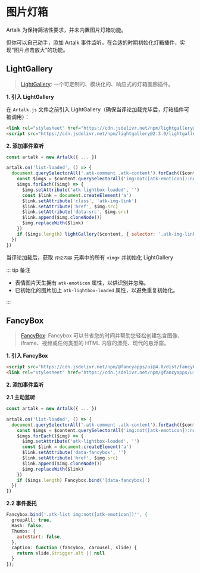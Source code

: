 # 图片灯箱

Artalk 为保持简洁性要求，并未内置图片灯箱功能。

但你可以自己动手，添加 Artalk 事件监听，在合适的时期初始化灯箱插件，实现“图片点击放大”的功能。

## LightGallery

> [LightGallery](https://github.com/sachinchoolur/lightGallery): 一个可定制的、模块化的、响应式的灯箱画廊插件。

**1. 引入 LightGallery**

在 `Artalk.js` 文件之前引入 LightGallery（确保当评论加载完毕后，灯箱插件可被调用）：

```html
<link rel="stylesheet" href="https://cdn.jsdelivr.net/npm/lightgallery@2.3.0/css/lightgallery.css">
<script src="https://cdn.jsdelivr.net/npm/lightgallery@2.3.0/lightgallery.min.js"></script>
```

**2. 添加事件监听**

```js
const artalk = new Artalk({ ... })

artalk.on('list-loaded', () => {
  document.querySelectorAll('.atk-comment .atk-content').forEach(($content) => {
    const $imgs = $content.querySelectorAll('img:not([atk-emoticon]):not([atk-lightbox-loaded])')
    $imgs.forEach(($img) => {
      $img.setAttribute('atk-lightbox-loaded', '')
      const $link = document.createElement('a')
      $link.setAttribute('class', 'atk-img-link')
      $link.setAttribute('href', $img.src)
      $link.setAttribute('data-src', $img.src)
      $link.append($img.cloneNode())
      $img.replaceWith($link)
    })
    if ($imgs.length) lightGallery($content, { selector: '.atk-img-link' })
  })
})
```

当评论加载后，获取 `评论内容` 元素中的所有 `<img>` 并初始化 LightGallery


::: tip 备注

- 表情图片天生拥有 `atk-emoticon` 属性，以供识别并忽略。
- 已初始化的图片加上 `atk-lightbox-loaded` 属性，以避免重复初始化。

:::

## FancyBox

> [FancyBox](https://fancyapps.com/docs/ui/fancybox/): Fancybox 可以节省您的时间并帮助您轻松创建包含图像、iframe、视频或任何类型的 HTML 内容的漂亮、现代的悬浮窗。


**1. 引入 FancyBox**

```html
<script src="https://cdn.jsdelivr.net/npm/@fancyapps/ui@4.0/dist/fancybox.umd.js"></script>
<link rel="stylesheet" href="https://cdn.jsdelivr.net/npm/@fancyapps/ui@4.0/dist/fancybox.css" />
```

**2. 添加事件监听**

**2.1 主动监听**

```js
const artalk = new Artalk({ ... })

artalk.on('list-loaded', () => {
  document.querySelectorAll('.atk-comment .atk-content').forEach(($content) => {
    const $imgs = $content.querySelectorAll('img:not([atk-emoticon]):not([atk-lightbox-loaded])')
    $imgs.forEach(($img) => {
      $img.setAttribute('atk-lightbox-loaded', '')
      const $link = document.createElement('a')
      $link.setAttribute('data-fancybox', '')
      $link.setAttribute('href', $img.src)
      $link.append($img.cloneNode())
      $img.replaceWith($link)
    })
    if ($imgs.length) Fancybox.bind('[data-fancybox]')
  })
})
```

**2.2 事件委托**

```js
Fancybox.bind('.atk-list img:not([atk-emoticon])'', {
  groupAll: true,
  Hash: false,
  Thumbs: {
    autoStart: false,
  },
  caption: function (fancybox, carousel, slide) {
    return slide.$trigger.alt || null
  }
});
```
